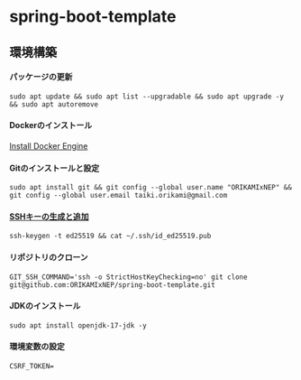 # spring-boot-template
## 環境構築
#### パッケージの更新
```console
sudo apt update && sudo apt list --upgradable && sudo apt upgrade -y && sudo apt autoremove
```

#### Dockerのインストール
[Install Docker Engine](https://docs.docker.com/engine/install/ubuntu/)

#### Gitのインストールと設定
```console
sudo apt install git && git config --global user.name "ORIKAMIxNEP" && git config --global user.email taiki.orikami@gmail.com
```

#### [SSHキーの生成と追加](https://github.com/settings/ssh/new)
```console
ssh-keygen -t ed25519 && cat ~/.ssh/id_ed25519.pub
```

#### リポジトリのクローン
```console
GIT_SSH_COMMAND='ssh -o StrictHostKeyChecking=no' git clone git@github.com:ORIKAMIxNEP/spring-boot-template.git
```

#### JDKのインストール
```console
sudo apt install openjdk-17-jdk -y
```

#### 環境変数の設定
```env
CSRF_TOKEN=
```
